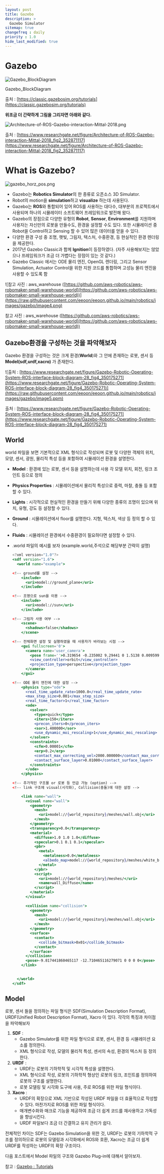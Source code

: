 ```yaml
---
layout: post
title: Gazebo
description: >
  Gazebo Simulator
sitemap: true
changefreq : daily
priority : 1.0
hide_last_modified: true
---
```


# Gazebo

![Gazebo_BlockDiagram](https://raw.githubusercontent.com/eeoon/eeoon.github.io/main/robotics/images/gazebo/image.png)

Gazebo_BlockDiagram

출처 : [https://classic.gazebosim.org/tutorials](https://classic.gazebosim.org/tutorials)

**위조금 더 간략하게 그림을 그리자면 아래와 같다.**

![Architecture-of-ROS-Gazebo-interaction-Mittal-2018.png](https://raw.githubusercontent.com/eeoon/eeoon.github.io/main/robotics/images/gazebo/image2.png)

출처 : [https://www.researchgate.net/figure/Architecture-of-ROS-Gazebo-interaction-Mittal-2018_fig2_352871117](https://www.researchgate.net/figure/Architecture-of-ROS-Gazebo-interaction-Mittal-2018_fig2_352871117)

# What is Gazebo?

![gazebo_horz_pos.png](https://raw.githubusercontent.com/eeoon/eeoon.github.io/main/robotics/images/gazebo/image3.png)

- Gazebo는 **Robotics Simulator**의 한 종류로 오픈소스 3D Simulator.
- Robot의 motion을 **simulation**하고 **visualize** 하는데 사용된다.
- Gazebo는 **ROS**와 통합되어 있어 ROS를 사용하는 대다수, 대부분의 프로젝트에서 사용되며 하나의 시뮬레이터 소프트웨어 프레임워크로 발전해 왔다.
- Gazebo의 장점으로 다양한 유형의 **Robot**, **Sensor**, **Environment**를 지원하며 사용자는 자신만의 로봇을 만들수도, 환경을 설정할 수도 있다. 또한 시뮬레이션 중 Robot을 Control하고 Sensing 할 수 있어 많은 데이터를 얻을 수 있다.
- 다양한 환경 구성 중 조명, 햇빛, 그림자, 텍스처, 수중환경, 등 현실적인 환경 렌더링을 제공한다.
- 2017년 Gazebo Classic과 함께 **Ignition**이 등장하였다. (자주 사용해보지는 않았으나 프레임워크가 조금 더 가볍다는 장점이 있는 것 같다.)
- Gazebo Classic 에서는 ODE 물리 엔진, OpenGL 렌더링, 그리고 Sensor Simulation, Actuator Control을 위한 지원 코드를 통합하며 고성능 물리 엔진을 사용할 수 있도록 함

![참고 사진 : aws_warehouse ([https://github.com/aws-robotics/aws-robomaker-small-warehouse-world](https://github.com/aws-robotics/aws-robomaker-small-warehouse-world))](https://raw.githubusercontent.com/eeoon/eeoon.github.io/main/robotics/images/gazebo/image4.png)

참고 사진 : aws_warehouse ([https://github.com/aws-robotics/aws-robomaker-small-warehouse-world](https://github.com/aws-robotics/aws-robomaker-small-warehouse-world))

## Gazebo환경을 구성하는 것을 파악해보자

Gazebo 환경을 구성하는 것은 크게 환경(**World**)와 그 안에 존재하는 로봇, 센서 등 **Model(sdf,urdf,xacro)** 가 존재한다.

![출처 : [https://www.researchgate.net/figure/Gazebo-Robotic-Operating-System-ROS-interface-block-diagram-28_fig4_350175271](https://www.researchgate.net/figure/Gazebo-Robotic-Operating-System-ROS-interface-block-diagram-28_fig4_350175271)](https://raw.githubusercontent.com/eeoon/eeoon.github.io/main/robotics/images/gazebo/image5.ppm)

출처 : [https://www.researchgate.net/figure/Gazebo-Robotic-Operating-System-ROS-interface-block-diagram-28_fig4_350175271](https://www.researchgate.net/figure/Gazebo-Robotic-Operating-System-ROS-interface-block-diagram-28_fig4_350175271)

## World

world 파일을 보면 기본적으로 XML 형식으로 작성되며 로봇 및 다양한 객체의 위치, 모양, 센서, 광원, 물리적 특성 등을 포함하여 시뮬레이션 환경을 설명한다.

- **Model** : 환경에 있는 로봇, 센서 등을 설명하는데 사용 각 모델 위치, 회전, 링크 조인트 등으로 정의
- **Physics Properties** : 시뮬레이션에서 물리적 특성으로 중력, 마찰, 충돌 등 포함할 수 있다.
- **Lights** : 시각적으로 현실적인 환경을 만들기 위해 다양한 종류의 조명이 있으며 위치, 유형, 강도 등 설정할 수 있다.
- **Ground** : 시뮬레이션에서 floor를 설명한다. 지형, 텍스처, 색상 등 정의 할 수 있다.
- **Fluids** : 시뮬레이션 환경에서 수중환경이 필요하다면 설정할 수 있다.

- .world 파일의 예시를 보자 (example.world,주석으로 해당부분 간략히 설명)
    
    ```jsx
    <?xml version="1.0"?>
    <sdf version="1.6">
      <world name="example">
      
    <!-- ground를 설정 -->
        <include>
          <uri>model://ground_plane</uri>  
        </include>
        
    <!-- 조명으로 sun을 이용 -->
        <include>
          <uri>model://sun</uri>
        </include>
        
    <!-- 그림자 사용 여부 -->
        <scene>
          <shadows>false</shadows>
        </scene>
        
    <!-- 전체화면 설정 및 실행하였을 때 사용자가 바라보는 시점 -->
        <gui fullscreen='0'>
          <camera name='user_camera'>
            <pose frame=''>0.319654 -0.235002 9.29441 0 1.5138 0.009599</pose>
            <view_controller>orbit</view_controller>
            <projection_type>perspective</projection_type>
          </camera>
        </gui>
        
    <!-- ODE 물리 엔진에 대한 설정 -->
        <physics type="ode">
          <real_time_update_rate>1000.0</real_time_update_rate>
          <max_step_size>0.001</max_step_size>
          <real_time_factor>1</real_time_factor>
          <ode>
            <solver>
              <type>quick</type>
              <iters>150</iters>
              <precon_iters>0</precon_iters>
              <sor>1.400000</sor>
              <use_dynamic_moi_rescaling>1</use_dynamic_moi_rescaling>
            </solver>
            <constraints>
              <cfm>0.00001</cfm>
              <erp>0.2</erp>
              <contact_max_correcting_vel>2000.000000</contact_max_correcting_vel>
              <contact_surface_layer>0.01000</contact_surface_layer>
            </constraints>
          </ode>
        </physics>
        
    <!-- 추가적인 구조물 or 로봇 등 언급 가능 (option) -->
    <!-- link 구조에 visual(시각화), Collision(충돌)에 대한 설정 -->
    
        <link name="wall">
          <visual name="wall">
            <geometry>
              <mesh>
                <uri>model://{world_repository}/meshes/wall.obj</uri>
              </mesh>
            </geometry>
            <transparency>0.0</transparency>
            <material>
              <diffuse>1.0 1.0 1.0</diffuse>
              <specular>0.1 0.1 0.1</specular>
              <pbr>
                <metal>
                  <metalness>0.0</metalness>
                  <albedo_map>model://{world_repository}/meshes/white_brick.png</albedo_map>
                </metal>
              </pbr>
              <script>
                <uri>model://{world_repository}/meshes/</uri>
                <name>wall_Diffuse</name>
              </script>
            </material>
          </visual>
          
          <collision name="collision">
            <geometry>
              <mesh>
                <uri>model://{world_repository}/meshes/wall.obj</uri>
              </mesh>
            </geometry>
            <surface>
              <contact>
                <collide_bitmask>0x01</collide_bitmask>
              </contact>
            </surface>
          </collision>
          <pose>-9.817441860465117 -12.710465116279071 0 0 0 0</pose>
        </link>
        
        
      </world>
    </sdf>
    ```
    

## Model

로봇, 센서 들을 정의하는 파일 형식은 SDF(Simulation Description Format), URDF(Unified Robot Description Format), Xacro 이 있다. 각각의 특징과 차이점을 파악해보자

1. **SDF** :
    - Gazebo Simulator를 위한 파일 형식으로 로봇, 센서, 환경 등 시뮬레이션 요소를 정의한다.
    - XML 형식으로 작성, 모델의 물리적 특성, 센서의 속성, 환경의 텍스처 등 정의한다.
2. **URDF** :
    - URDF는 로봇의 기하학적 및 시각적 특성을 설명한다.
    - XML 형식으로 작성, 로봇의 기하학적 형상인 로봇의 링크, 조인트를 정의하여 로봇의 구조를 설명한다.
    - 로봇 모델링 및 시각화 도구에 사용, 주로 ROS를 위한 파일 형식이다.
3. **Xacro** :
    - URDF의 확장으로 XML 기반으로 작성된 URDF 파일을 더 효율적으로 작성할 수 있다. 마찬가지로 ROS를 위한 파일 형식이다.
    - 매개변수화와 매크로 기능을 제공하여 조금 더 쉽게 코드를 재사용하고 가독성을 향상시킨다.
    - URDF 파일보다 조금 더 간결하고 유지 관리가 쉽다.

전체적인 차이는 SDF는 Gazebo Simulation을 위한 것, URDF는 로봇의 기하학적 구조를 정의하므로 로봇의 모델링과 시각화에서 ROS와 호환, Xacro는 조금 더 쉽게 URDF를 작성하는 URDF의 확장 구조이다.

다음 포스트에서 Model 파일의 구조와 Gazebo Plug-in에 대해서 알아보자.



참고 : [Gazebo  : Tutorials](https://classic.gazebosim.org/tutorials)

